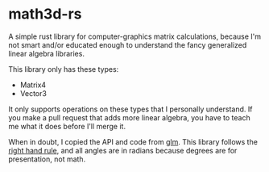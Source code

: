 # math3d-rs

A simple rust library for computer-graphics matrix calculations, because I'm not
smart and/or educated enough to understand the fancy generalized linear algebra
libraries.

This library only has these types:

 * Matrix4
 * Vector3

It only supports operations on these types that I personally understand. If you
make a pull request that adds more linear algebra, you have to teach me what it
does before I'll merge it.

When in doubt, I copied the API and code from
[glm](https://github.com/g-truc/glm/). This library follows the
[right hand rule](https://en.wikipedia.org/wiki/Right-hand_rule), and all angles
are in radians because degrees are for presentation, not math.
